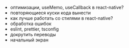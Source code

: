 - оптимизации, useMemo, useCallback в react-native?
- повторяющиеся куски кода вынести
- как лучше работать со стилями в react-native?
- обработка ошибок
- eslint, prettier, tsconfig
- докрутить переводы
- начальный экран